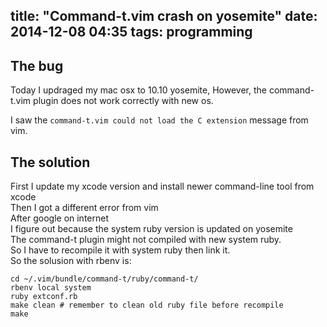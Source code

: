 title: "Command-t.vim crash on yosemite"
date: 2014-12-08 04:35
tags: programming
---

## The bug

Today I updraged my mac osx to 10.10 yosemite,
However, the command-t.vim plugin does not work correctly with new os.

I saw the `command-t.vim could not load the C extension` message from vim.

<!-- more -->

## The solution

First I update my xcode version and install newer command-line tool from xcode  
Then I got a different error from vim  
After google on internet  
I figure out because the system ruby version is updated on yosemite  
The command-t plugin might not compiled with new system ruby.  
So I have to recompile it with system ruby then link it.  
So the solusion with rbenv is:  

```
cd ~/.vim/bundle/command-t/ruby/command-t/
rbenv local system
ruby extconf.rb
make clean # remember to clean old ruby file before recompile
make
```
